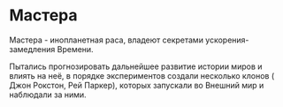 # Мастера

Мастера - инопланетная раса, владеют секретами ускорения-замедления Времени.

Пытались прогнозировать дальнейшее развитие истории миров и влиять на неё, в порядке экспериментов создали несколько клонов ( Джон Рокстон, Рей Паркер), которых запускали во Внешний мир и наблюдали за ними.